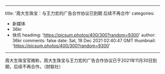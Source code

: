 
---
title: '周大生珠宝：与王力宏的广告合作协议已到期 后续不再合作'
categories: 
 - 新媒体
 - 36kr
 - 快讯
headimg: 'https://picsum.photos/400/300?random=9300'
author: 36kr
comments: false
date: Sat, 18 Dec 2021 02:40:47 GMT
thumbnail: 'https://picsum.photos/400/300?random=9300'
---

<div>   
周大生珠宝官微称，周大生珠宝与王力宏的广告合作协议已于2021年11月30日到期，后续不再合作。（财联社）  
</div>
            